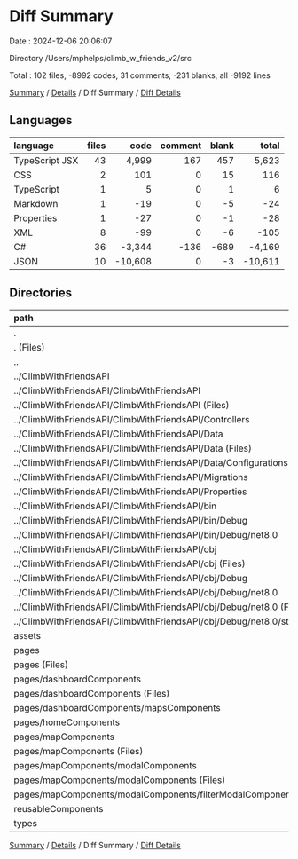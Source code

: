 # Diff Summary

Date : 2024-12-06 20:06:07

Directory /Users/mphelps/climb_w_friends_v2/src

Total : 102 files, -8992 codes, 31 comments, -231 blanks, all -9192 lines

[Summary](results.md) / [Details](details.md) / Diff Summary / [Diff Details](diff-details.md)

## Languages

| language       | files |    code | comment | blank |   total |
| :------------- | ----: | ------: | ------: | ----: | ------: |
| TypeScript JSX |    43 |   4,999 |     167 |   457 |   5,623 |
| CSS            |     2 |     101 |       0 |    15 |     116 |
| TypeScript     |     1 |       5 |       0 |     1 |       6 |
| Markdown       |     1 |     -19 |       0 |    -5 |     -24 |
| Properties     |     1 |     -27 |       0 |    -1 |     -28 |
| XML            |     8 |     -99 |       0 |    -6 |    -105 |
| C#             |    36 |  -3,344 |    -136 |  -689 |  -4,169 |
| JSON           |    10 | -10,608 |       0 |    -3 | -10,611 |

## Directories

| path                                                                        | files |    code | comment | blank |   total |
| :-------------------------------------------------------------------------- | ----: | ------: | ------: | ----: | ------: |
| .                                                                           |   102 |  -8,992 |      31 |  -231 |  -9,192 |
| . (Files)                                                                   |     5 |     188 |      35 |    33 |     256 |
| ..                                                                          |    55 | -14,098 |    -136 |  -704 | -14,938 |
| ../ClimbWithFriendsAPI                                                      |    55 | -14,098 |    -136 |  -704 | -14,938 |
| ../ClimbWithFriendsAPI/ClimbWithFriendsAPI                                  |    55 | -14,098 |    -136 |  -704 | -14,938 |
| ../ClimbWithFriendsAPI/ClimbWithFriendsAPI (Files)                          |     4 |     -88 |      -7 |   -25 |    -120 |
| ../ClimbWithFriendsAPI/ClimbWithFriendsAPI/Controllers                      |     3 |    -278 |     -30 |   -59 |    -367 |
| ../ClimbWithFriendsAPI/ClimbWithFriendsAPI/Data                             |     8 |    -258 |     -24 |   -40 |    -322 |
| ../ClimbWithFriendsAPI/ClimbWithFriendsAPI/Data (Files)                     |     5 |    -108 |      -6 |   -22 |    -136 |
| ../ClimbWithFriendsAPI/ClimbWithFriendsAPI/Data/Configurations              |     3 |    -150 |     -18 |   -18 |    -186 |
| ../ClimbWithFriendsAPI/ClimbWithFriendsAPI/Migrations                       |    19 |  -2,736 |     -46 |  -559 |  -3,341 |
| ../ClimbWithFriendsAPI/ClimbWithFriendsAPI/Properties                       |     1 |     -41 |       0 |    -1 |     -42 |
| ../ClimbWithFriendsAPI/ClimbWithFriendsAPI/bin                              |     3 |  -2,865 |       0 |    -1 |  -2,866 |
| ../ClimbWithFriendsAPI/ClimbWithFriendsAPI/bin/Debug                        |     3 |  -2,865 |       0 |    -1 |  -2,866 |
| ../ClimbWithFriendsAPI/ClimbWithFriendsAPI/bin/Debug/net8.0                 |     3 |  -2,865 |       0 |    -1 |  -2,866 |
| ../ClimbWithFriendsAPI/ClimbWithFriendsAPI/obj                              |    17 |  -7,832 |     -29 |   -19 |  -7,880 |
| ../ClimbWithFriendsAPI/ClimbWithFriendsAPI/obj (Files)                      |     5 |  -7,368 |       0 |    -1 |  -7,369 |
| ../ClimbWithFriendsAPI/ClimbWithFriendsAPI/obj/Debug                        |    12 |    -464 |     -29 |   -18 |    -511 |
| ../ClimbWithFriendsAPI/ClimbWithFriendsAPI/obj/Debug/net8.0                 |    12 |    -464 |     -29 |   -18 |    -511 |
| ../ClimbWithFriendsAPI/ClimbWithFriendsAPI/obj/Debug/net8.0 (Files)         |     9 |    -455 |     -29 |   -18 |    -502 |
| ../ClimbWithFriendsAPI/ClimbWithFriendsAPI/obj/Debug/net8.0/staticwebassets |     3 |      -9 |       0 |     0 |      -9 |
| assets                                                                      |     1 |       1 |       0 |     0 |       1 |
| pages                                                                       |    27 |   3,811 |     125 |   341 |   4,277 |
| pages (Files)                                                               |     4 |     392 |      36 |    63 |     491 |
| pages/dashboardComponents                                                   |     6 |   1,094 |      15 |    74 |   1,183 |
| pages/dashboardComponents (Files)                                           |     4 |     718 |      14 |    45 |     777 |
| pages/dashboardComponents/mapsComponents                                    |     2 |     376 |       1 |    29 |     406 |
| pages/homeComponents                                                        |     1 |      40 |       0 |     4 |      44 |
| pages/mapComponents                                                         |    16 |   2,285 |      74 |   200 |   2,559 |
| pages/mapComponents (Files)                                                 |     8 |   1,211 |      53 |    80 |   1,344 |
| pages/mapComponents/modalComponents                                         |     8 |   1,074 |      21 |   120 |   1,215 |
| pages/mapComponents/modalComponents (Files)                                 |     7 |   1,007 |      21 |   114 |   1,142 |
| pages/mapComponents/modalComponents/filterModalComponents.tsx               |     1 |      67 |       0 |     6 |      73 |
| reusableComponents                                                          |    12 |   1,036 |       7 |    87 |   1,130 |
| types                                                                       |     2 |      70 |       0 |    12 |      82 |

[Summary](results.md) / [Details](details.md) / Diff Summary / [Diff Details](diff-details.md)
